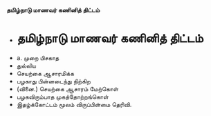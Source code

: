 **தமிழ்நாடு மாணவர் கணினித் திட்டம்**
- # தமிழ்நாடு மாணவர் கணினித் திட்டம்
- a. முறை பிசகாத
- துல்லிய
- செயற்கை ஆசாரமிக்க
- பழகாது பின்னடைந்து நிற்கிற
- (வினை.) செயற்கை ஆசாரம் மேற்கொள்
- பழகவிரும்பாத முகத்தோற்றங்கொள்
- இதழ்க்கோட்டம் மூலம் விருப்பின்மை தெரிவி.

